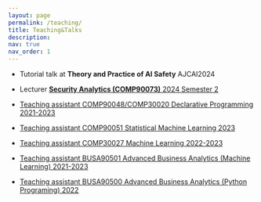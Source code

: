 ```yaml
---
layout: page
permalink: /teaching/
title: Teaching&Talks
description: 
nav: true
nav_order: 1
---
```


- Tutorial talk at <b>Theory and Practice of AI Safety</b> AJCAI2024

- Lecturer <a href="https://handbook.unimelb.edu.au/2024/subjects/comp90073" target="_blank"> <b>Security Analytics (COMP90073)</b> 2024 Semester 2

- Teaching assistant COMP90048/COMP30020 Declarative Programming 2021-2023
- Teaching assistant COMP90051 Statistical Machine Learning 2023
- Teaching assistant COMP30027 Machine Learning 2022-2023
- Teaching assistant BUSA90501 Advanced Business Analytics (Machine Learning) 2021-2023
- Teaching assistant BUSA90500 Advanced Business Analytics (Python Programing) 2022  


